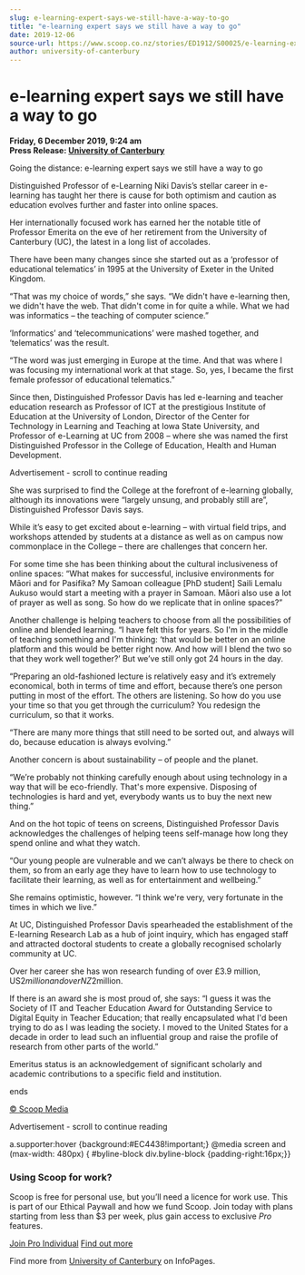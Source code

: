 ```yaml
---
slug: e-learning-expert-says-we-still-have-a-way-to-go
title: "e-learning expert says we still have a way to go"
date: 2019-12-06
source-url: https://www.scoop.co.nz/stories/ED1912/S00025/e-learning-expert-says-we-still-have-a-way-to-go.htm
author: university-of-canterbury
---
```

e-learning expert says we still have a way to go
================================================

**Friday, 6 December 2019, 9:24 am**  
**Press Release: [University of Canterbury](https://info.scoop.co.nz/University_of_Canterbury)**

Going the distance: e-learning expert says we still have a way to go

Distinguished Professor of e-Learning Niki Davis’s stellar career in e-learning has taught her there is cause for both optimism and caution as education evolves further and faster into online spaces.

Her internationally focused work has earned her the notable title of Professor Emerita on the eve of her retirement from the University of Canterbury (UC), the latest in a long list of accolades.

There have been many changes since she started out as a ‘professor of educational telematics’ in 1995 at the University of Exeter in the United Kingdom.

“That was my choice of words,” she says. “We didn't have e-learning then, we didn't have the web. That didn't come in for quite a while. What we had was informatics – the teaching of computer science.”

‘Informatics’ and ‘telecommunications’ were mashed together, and ‘telematics’ was the result.

“The word was just emerging in Europe at the time. And that was where I was focusing my international work at that stage. So, yes, I became the first female professor of educational telematics.”

Since then, Distinguished Professor Davis has led e-learning and teacher education research as Professor of ICT at the prestigious Institute of Education at the University of London, Director of the Center for Technology in Learning and Teaching at Iowa State University, and Professor of e-Learning at UC from 2008 – where she was named the first Distinguished Professor in the College of Education, Health and Human Development.

Advertisement - scroll to continue reading





She was surprised to find the College at the forefront of e-learning globally, although its innovations were “largely unsung, and probably still are”, Distinguished Professor Davis says.

While it’s easy to get excited about e-learning – with virtual field trips, and workshops attended by students at a distance as well as on campus now commonplace in the College – there are challenges that concern her.

For some time she has been thinking about the cultural inclusiveness of online spaces: “What makes for successful, inclusive environments for Māori and for Pasifika? My Samoan colleague \[PhD student\] Saili Lemalu Aukuso would start a meeting with a prayer in Samoan. Māori also use a lot of prayer as well as song. So how do we replicate that in online spaces?”

Another challenge is helping teachers to choose from all the possibilities of online and blended learning. “I have felt this for years. So I'm in the middle of teaching something and I'm thinking: ‘that would be better on an online platform and this would be better right now. And how will I blend the two so that they work well together?’ But we’ve still only got 24 hours in the day.

“Preparing an old-fashioned lecture is relatively easy and it’s extremely economical, both in terms of time and effort, because there’s one person putting in most of the effort. The others are listening. So how do you use your time so that you get through the curriculum? You redesign the curriculum, so that it works.

“There are many more things that still need to be sorted out, and always will do, because education is always evolving.”

Another concern is about sustainability – of people and the planet.

“We’re probably not thinking carefully enough about using technology in a way that will be eco-friendly. That's more expensive. Disposing of technologies is hard and yet, everybody wants us to buy the next new thing.”

And on the hot topic of teens on screens, Distinguished Professor Davis acknowledges the challenges of helping teens self-manage how long they spend online and what they watch.

“Our young people are vulnerable and we can’t always be there to check on them, so from an early age they have to learn how to use technology to facilitate their learning, as well as for entertainment and wellbeing.”

She remains optimistic, however. “I think we're very, very fortunate in the times in which we live.”

At UC, Distinguished Professor Davis spearheaded the establishment of the E-learning Research Lab as a hub of joint inquiry, which has engaged staff and attracted doctoral students to create a globally recognised scholarly community at UC.

Over her career she has won research funding of over £3.9 million, US$2million and over NZ$2million.

If there is an award she is most proud of, she says: “I guess it was the Society of IT and Teacher Education Award for Outstanding Service to Digital Equity in Teacher Education; that really encapsulated what I'd been trying to do as I was leading the society. I moved to the United States for a decade in order to lead such an influential group and raise the profile of research from other parts of the world.”

Emeritus status is an acknowledgement of significant scholarly and academic contributions to a specific field and institution.

  
ends

[© Scoop Media](http://www.scoop.co.nz/about/terms.html)  

Advertisement - scroll to continue reading



a.supporter:hover {background:#EC4438!important;} @media screen and (max-width: 480px) { #byline-block div.byline-block {padding-right:16px;}}

### Using Scoop for work?

Scoop is free for personal use, but you’ll need a licence for work use. This is part of our Ethical Paywall and how we fund Scoop. Join today with plans starting from less than $3 per week, plus gain access to exclusive _Pro_ features.  
  
[Join Pro Individual](https://pro.scoop.co.nz/Individual/?from=ProIn24) [Find out more](https://pro.scoop.co.nz/using-scoop-for-work/?from=ProIn24)

Find more from [University of Canterbury](https://info.scoop.co.nz/University_of_Canterbury) on InfoPages.